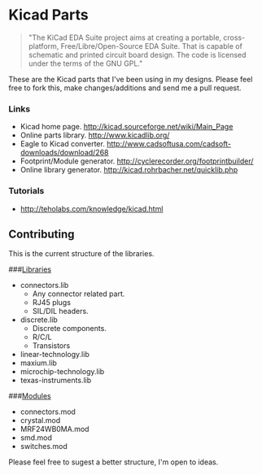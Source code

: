 Kicad Parts
===========
> "The KiCad EDA Suite project aims at creating a portable, cross-platform, Free/Libre/Open-Source EDA Suite. That is capable of schematic and printed circuit board design. The code is licensed under the terms of the GNU GPL."

These are the Kicad parts that I've been using in my designs. Please feel free to fork this, make changes/additions and send me a pull request.

### Links
* Kicad home page. http://kicad.sourceforge.net/wiki/Main_Page
* Online parts library. http://www.kicadlib.org/
* Eagle to Kicad converter. http://www.cadsoftusa.com/cadsoft-downloads/download/268
* Footprint/Module generator. http://cyclerecorder.org/footprintbuilder/
* Online library generator. http://kicad.rohrbacher.net/quicklib.php

### Tutorials
* http://teholabs.com/knowledge/kicad.html 

Contributing
------------

This is the current structure of the libraries.

###[Libraries](https://github.com/stewartallen/kicad-parts/tree/master/libraries)

* connectors.lib
    * Any connector related part. 
    * RJ45 plugs
    * SIL/DIL headers.  
* discrete.lib
    * Discrete components. 
    * R/C/L 
    * Transistors  
* linear-technology.lib
* maxium.lib
* microchip-technology.lib
* texas-instruments.lib

###[Modules](https://github.com/stewartallen/kicad-parts/tree/master/modules)

* connectors.mod
* crystal.mod
* MRF24WB0MA.mod
* smd.mod
* switches.mod

Please feel free to sugest a better structure, I'm open to ideas.

